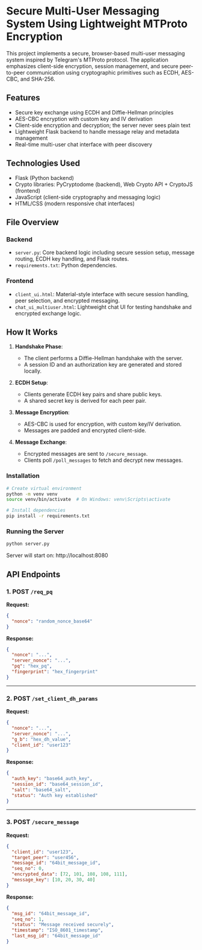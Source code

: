 # Secure Multi-User Messaging System Using Lightweight MTProto Encryption

This project implements a secure, browser-based multi-user messaging system inspired by Telegram's MTProto protocol. The application emphasizes client-side encryption, session management, and secure peer-to-peer communication using cryptographic primitives such as ECDH, AES-CBC, and SHA-256.

## Features

- Secure key exchange using ECDH and Diffie-Hellman principles
- AES-CBC encryption with custom key and IV derivation
- Client-side encryption and decryption; the server never sees plain text
- Lightweight Flask backend to handle message relay and metadata management
- Real-time multi-user chat interface with peer discovery

## Technologies Used

- Flask (Python backend)
- Crypto libraries: PyCryptodome (backend), Web Crypto API + CryptoJS (frontend)
- JavaScript (client-side cryptography and messaging logic)
- HTML/CSS (modern responsive chat interfaces)

## File Overview

### Backend

- `server.py`: Core backend logic including secure session setup, message routing, ECDH key handling, and Flask routes.
- `requirements.txt`: Python dependencies.

### Frontend

- `client_ui.html`: Material-style interface with secure session handling, peer selection, and encrypted messaging.
- `chat_ui_multiuser.html`: Lightweight chat UI for testing handshake and encrypted exchange logic.

## How It Works

1. **Handshake Phase**:
   - The client performs a Diffie-Hellman handshake with the server.
   - A session ID and an authorization key are generated and stored locally.

2. **ECDH Setup**:
   - Clients generate ECDH key pairs and share public keys.
   - A shared secret key is derived for each peer pair.

3. **Message Encryption**:
   - AES-CBC is used for encryption, with custom key/IV derivation.
   - Messages are padded and encrypted client-side.

4. **Message Exchange**:
   - Encrypted messages are sent to `/secure_message`.
   - Clients poll `/poll_messages` to fetch and decrypt new messages.


### Installation
```bash
# Create virtual environment
python -m venv venv
source venv/bin/activate  # On Windows: venv\Scripts\activate

# Install dependencies
pip install -r requirements.txt
```

### Running the Server
```bash
python server.py
```
Server will start on: http://localhost:8080


## API Endpoints

### 1. POST `/req_pq`

**Request:**
```json
{
  "nonce": "random_nonce_base64"
}
```

**Response:**
```json
{
  "nonce": "...",
  "server_nonce": "...",
  "pq": "hex_pq",
  "fingerprint": "hex_fingerprint"
}
```

---

### 2. POST `/set_client_dh_params`

**Request:**
```json
{
  "nonce": "...",
  "server_nonce": "...",
  "g_b": "hex_dh_value",
  "client_id": "user123"
}
```

**Response:**
```json
{
  "auth_key": "base64_auth_key",
  "session_id": "base64_session_id",
  "salt": "base64_salt",
  "status": "Auth key established"
}
```

---

### 3. POST `/secure_message`

**Request:**
```json
{
  "client_id": "user123",
  "target_peer": "user456",
  "message_id": "64bit_message_id",
  "seq_no": 0,
  "encrypted_data": [72, 101, 108, 108, 111],
  "message_key": [10, 20, 30, 40]
}
```

**Response:**
```json
{
  "msg_id": "64bit_message_id",
  "seq_no": 1,
  "status": "Message received securely",
  "timestamp": "ISO_8601_timestamp",
  "last_msg_id": "64bit_message_id"
}
```


